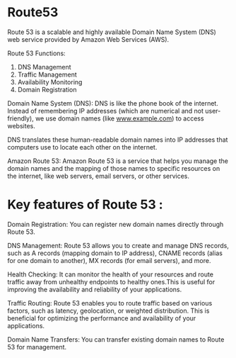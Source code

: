 # Route53

Route 53 is a scalable and highly available Domain Name System (DNS) web service provided by Amazon Web Services (AWS).

Route 53 Functions: 

1. DNS Management 
2. Traffic Management 
3. Availability Monitoring 
4. Domain Registration 


Domain Name System (DNS): DNS is like the phone book of the internet. Instead of remembering IP addresses (which are numerical and not user-friendly), we use domain names (like www.example.com) to access websites.


DNS translates these human-readable domain names into IP addresses that computers use to locate each other on the internet.


Amazon Route 53: Amazon Route 53 is a service that helps you manage the domain names and the mapping of those names to specific resources on the internet, like web servers, email servers, or other services.


# Key features of Route 53 :


Domain Registration: You can register new domain names directly through Route 53.


DNS Management:      Route 53 allows you to create and manage DNS records, such as A records (mapping domain to IP address), CNAME records (alias for one domain to another), MX records (for email servers), and more.



Health Checking:     It can monitor the health of your resources and route traffic away from unhealthy endpoints to healthy ones.This is useful for improving the availability and reliability of your applications.


Traffic Routing:     Route 53 enables you to route traffic based on various factors, such as latency, geolocation, or weighted distribution. This is beneficial for optimizing the performance and availability of 
your applications.

Domain Name Transfers: You can transfer existing domain names to Route 53 for management.
